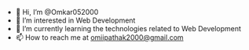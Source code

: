 - 👋 Hi, I’m @Omkar052000
- 👀 I’m interested in Web Development
- 🌱 I’m currently learning the technologies related to Web Development
- 📫 How to reach me at omiipathak2000@gmail.com

<!---
Omkar052000/Omkar052000 is a ✨ special ✨ repository because its `README.md` (this file) appears on your GitHub profile.
You can click the Preview link to take a look at your changes.
--->
